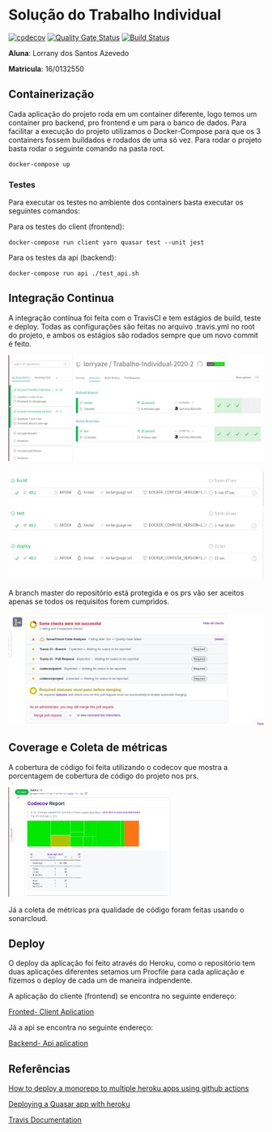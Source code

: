 # Solução do Trabalho Individual

[![codecov](https://codecov.io/gh/lorryaze/Trabalho-Individual-2020-2/branch/dev/graph/badge.svg?token=0UPT0SVC1A)](https://codecov.io/gh/lorryaze/Trabalho-Individual-2020-2)
[![Quality Gate Status](https://sonarcloud.io/api/project_badges/measure?project=lorryaze_Trabalho-Individual-2020-2&metric=alert_status)](https://sonarcloud.io/dashboard?id=lorryaze_Trabalho-Individual-2020-2)
[![Build Status](https://travis-ci.com/lorryaze/Trabalho-Individual-2020-2.svg?branch=master)](https://travis-ci.com/lorryaze/Trabalho-Individual-2020-2)

**Aluna**: Lorrany dos Santos Azevedo

**Matricula**: 16/0132550

## Containerização

Cada aplicação do projeto roda em um container diferente, logo temos um container pro backend, pro frontend e um para o banco de dados. Para facilitar a execução do projeto utilizamos o Docker-Compose para que os 3 containers fossem buildados e rodados de uma só vez. Para rodar o projeto basta rodar o seguinte comando na pasta root.

```console
docker-compose up
```

### Testes

Para executar os testes no ambiente dos containers basta executar os seguintes comandos:

Para os testes do client (frontend):

```console
docker-compose run client yarn quasar test --unit jest
```
Para os testes da api (backend):

```console
docker-compose run api ./test_api.sh
```

## Integração Continua

A integração contínua foi feita com o TravisCI e tem estágios de build, teste e deploy. Todas as configurações são feitas no arquivo .travis.yml no root do projeto, e ambos os estágios são rodados sempre que um novo commit é feito. 

![alt text](./images/ci.jpg)

![alt text](./images/stages1.jpg)

A branch master do repositório está protegida e os prs vão ser aceitos apenas se todos os requisitos forem cumpridos.

![alt text](./images/protect.jpg)

## Coverage e Coleta de métricas

A cobertura de código foi feita utilizando o codecov que mostra a porcentagem de cobertura de código do projeto nos prs.

![alt text](./images/coverage.jpeg)

Já a coleta de métricas pra qualidade de código foram feitas usando o sonarcloud.

## Deploy

O deploy da aplicação foi feito através do Heroku, como o repositório tem duas aplicações diferentes setamos um Procfile para cada aplicação e fizemos o deploy de cada um de maneira indpendente.

A aplicação do cliente (frontend) se encontra no seguinte endereço:

[Fronted- Client Aplication](https://client-dasdasd.herokuapp.com/#/)

Já a api se encontra no seguinte endereço:

[Backend- Api aplication](https://api-trabalho-indivudual.herokuapp.com/task/)

## Referências

[How to deploy a monorepo to multiple heroku apps using github actions](https://medium.com/softup-technologies/how-to-deploy-a-monorepo-to-multiple-heroku-apps-using-github-actions-65e87dc27878)

[Deploying a Quasar app with heroku](https://quasar.dev/quasar-cli/developing-spa/deploying#deploying-with-heroku)

[Travis Documentation](https://docs.travis-ci.com/)
